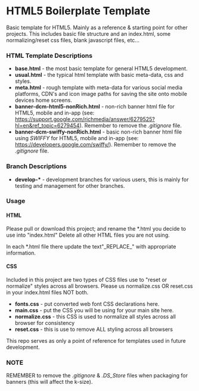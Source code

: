 # HTML5 Boilerplate Template

Basic template for HTML5. Mainly as a reference &amp; starting point for other projects. This includes basic file structure and an index.html, some normalizing/reset css files, blank javascript files, etc...

### HTML Template Descriptions

- __base.html__ - the most basic template for general HTML5 development.
- __usual.html__ - the typical html template with basic meta-data, css and styles.
- __meta.html__ - rough template with meta-data for various social media platforms, CDN's and icon image paths for saving the site onto mobile devices home screens.
- __banner-dcm-html5-nonRich.html__ -  non-rich banner html file for HTML5, mobile and in-app (see: https://support.google.com/richmedia/answer/6279525?hl=en&ref_topic=6279454). Remember to remove the *.gitignore* file.
- __banner-dcm-swiffy-nonRich.html__ - basic non-rich banner html file using *SWIFFY* for HTML5, mobile and in-app (see: https://developers.google.com/swiffy/). Remember to remove the *.gitignore*  file.

### Branch Descriptions
- __develop-*__ - development branches for various users, this is mainly for testing and management for other branches.

### Usage

#### HTML
Please pull or download this project; and rename the *.html you decide to use into "index.html" 
Delete all other HTML files you are not using.

In each *.html file there update the text"\_REPLACE\_" with appropriate information. 

#### CSS
Included in this project are two types of CSS files use to "reset or normalize" styles across all browsers. Please us normalize.css OR reset.css in your index.html files NOT both.

- __fonts.css__ - put converted web font CSS declarations here.
- __main.css__ - put the CSS you will be using for your main site here.
- __normalize.css__ - this CSS is used to normalize all styles across all browser for consistency
- __reset.css__ - this is use to remove ALL styling across all browsers

This repo serves as only a point of reference for templates used in future development. 

### NOTE
REMEMBER to remove the *.gitignore* & *.DS_Store* files when packaging for banners (this will affect the k-size).
